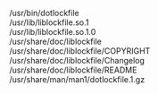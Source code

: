 /usr/bin/dotlockfile  
/usr/lib/liblockfile.so.1  
/usr/lib/liblockfile.so.1.0  
/usr/share/doc/liblockfile  
/usr/share/doc/liblockfile/COPYRIGHT  
/usr/share/doc/liblockfile/Changelog  
/usr/share/doc/liblockfile/README  
/usr/share/man/man1/dotlockfile.1.gz  
